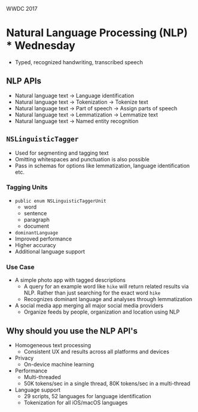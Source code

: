WWDC 2017

# Natural Language Processing (NLP) * Wednesday
  - Typed, recognized handwriting, transcribed speech
## NLP APIs
  - Natural language text -> Language identification
  - Natural language text -> Tokenization -> Tokenize text
  - Natural language text -> Part of speech -> Assign parts of speech
  - Natural language text -> Lemmatization -> Lemmatize text
  - Natural language text -> Named entity recognition

## `NSLinguisticTagger`
  - Used for segmenting and tagging text
  - Omitting whitespaces and punctuation is also possible
  - Pass in schemas for options like lemmatization, language identification etc.
### Tagging Units
  - `public enum NSLinguisticTaggerUnit`
    - word
    - sentence
    - paragraph
    - document
  - `dominantLanguage`
  - Improved performance
  - Higher accuracy
  - Additional language support

### Use Case
  - A simple photo app with tagged descriptions
    - A query for an example word like `hike` will return related results via NLP. Rather than just searching for the exact word `hike`
    - Recognizes dominant language and analyses through lemmatization
  - A social media app merging all major social media providers
    - Organize feeds by people, organization and location using NLP

## Why should you use the NLP API's
  - Homogeneous text processing
    - Consistent UX and results across all platforms and devices
  - Privacy
    - On-device machine learning
  - Performance
    - Multi-threaded
    - 50K tokens/sec in a single thread, 80K tokens/sec in a multi-thread
  - Language support
    - 29 scripts, 52 languages for language identification
    - Tokenization for all iOS/macOS languages
